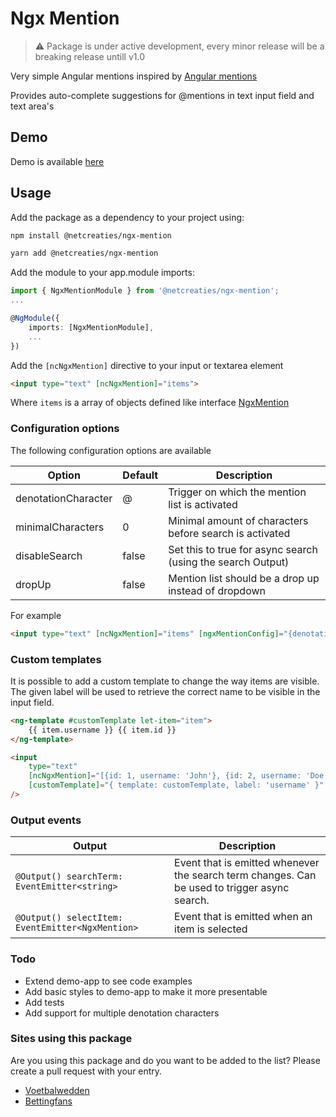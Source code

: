 # Ngx Mention

> :warning: Package is under active development, every minor release will be a breaking release untill v1.0

Very simple Angular mentions inspired by [Angular mentions](https://github.com/dmacfarlane/angular-mentions)

Provides auto-complete suggestions for @mentions in text input field and text area's

## Demo

Demo is available [here](https://rfreij.github.io/ngx-mention/)

## Usage

Add the package as a dependency to your project using:

```bash
npm install @netcreaties/ngx-mention
```

```bash
yarn add @netcreaties/ngx-mention
```

Add the module to your app.module imports:
```typescript
import { NgxMentionModule } from '@netcreaties/ngx-mention';
...

@NgModule({
    imports: [NgxMentionModule],
    ...
})
```

Add the `[ncNgxMention]` directive to your input or textarea element

```html
<input type="text" [ncNgxMention]="items">
```

Where `items` is a array of objects defined like interface [NgxMention](projects/src/lib/ngx-mention/src/lib/ngx-mention.config.ts)

### Configuration options

The following configuration options are available

Option                      | Default   | Description
---                         | ---       | ---
denotationCharacter         | @         | Trigger on which the mention list is activated
minimalCharacters           | 0         | Minimal amount of characters before search is activated
disableSearch               | false     | Set this to true for async search (using the search Output)
dropUp                      | false     | Mention list should be a drop up instead of dropdown

For example
```html
<input type="text" [ncNgxMention]="items" [ngxMentionConfig]="{denotationCharacter: '$', minimalCharacters: 3}">
```

### Custom templates
It is possible to add a custom template to change the way items are visible. The given label will be used to retrieve the correct name to be visible in the input field.

```Html
<ng-template #customTemplate let-item="item">
    {{ item.username }} {{ item.id }}
</ng-template>

<input
    type="text"
    [ncNgxMention]="[{id: 1, username: 'John'}, {id: 2, username: 'Doe'}]"
    [customTemplate]="{ template: customTemplate, label: 'username' }"
/>
```


### Output events
Output                                              | Description
---                                                 | ---
`@Output() searchTerm: EventEmitter<string>`        | Event that is emitted whenever the search term changes. Can be used to trigger async search.
`@Output() selectItem: EventEmitter<NgxMention>`    | Event that is emitted when an item is selected

### Todo
* Extend demo-app to see code examples
* Add basic styles to demo-app to make it more presentable
* Add tests
* Add support for multiple denotation characters

### Sites using this package
Are you using this package and do you want to be added to the list? Please create a pull request with your entry.

* [Voetbalwedden](https://www.voetbalwedden.net)
* [Bettingfans](https://www.bettingfans.com)
